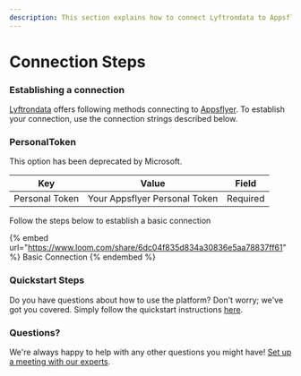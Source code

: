 ```yaml
---
description: This section explains how to connect Lyftrondata to Appsflyer.
---
```


# Connection Steps

### Establishing a connection

[Lyftrondata](https://www.lyftrondata.com) offers following methods connecting to [Appsflyer](https://www.lyftrondata.com/integration/marketing-analytics/appsflyer/). To establish your connection, use the connection strings described below.

### PersonalToken

This option has been deprecated by Microsoft.

| Key            | Value                         | Field    |
| -------------- | ----------------------------- | -------- |
| Personal Token | Your Appsflyer Personal Token | Required |

Follow the steps below to establish a basic connection

{% embed url="https://www.loom.com/share/6dc04f835d834a30836e5aa78837ff61" %}
Basic Connection
{% endembed %}

### Quickstart Steps

Do you have questions about how to use the platform? Don't worry; we've got you covered. Simply follow the quickstart instructions [here](./).

### Questions? <a href="#questions" id="questions"></a>

We're always happy to help with any other questions you might have! [Set up a meeting with our experts](https://www.lyftrondata.com/book-a-meeting/).
